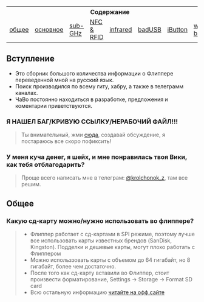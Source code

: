 <table align="center">
  <tr><th colspan="8">Содержание</th></tr>
  <tr>
    <td><a href="#Общее-">общее</a></td>
    <td><a href="#Основное-">основное</a></td>
    <td><a href="#Sub-GHz-">sub-GHz</a></td>
    <td><a href="#Nfc-Rfid-">NFC & RFID</a></td>
    <td><a href="#Infrared-">infrared</a></td>
    <td><a href="#Badusb-">badUSB</a></td>
    <td><a href="#iButton-">iButton</a></td>
    <td><a href="#Wifi-Board-">wifi board</a></td>
  </tr>
<table>

## Вступление
- Это сборник большого количества информации о Флиппере переведенной мной на русский язык.
- Поиск производился по всему гиту, хабру, а также в телеграмм каналах.
- ЧаВо постоянно находиться в разработке, предложения и коментарии приветствуются.
### Я НАШЕЛ БАГ/КРИВУЮ ССЫЛКУ/НЕРАБОЧИЙ ФАЙЛ!!! 
> Ты внимательный, жми [сюда](https://github.com/krolchonok/wiki-flipper-ru/discussions/new), создавай обсуждение, я постараюсь все скоро пофиксить!
### У меня куча денег, я шейх, и мне понравилась твоя Вики, как тебя отблагодарить?
> Проще всего написать мне в телеграм: [@krolchonok_z](https://t.me/krolchonok_z), там все решим.
  
## Общее  
### Какую сд-карту можно/нужно использовать во флиппере?
> - Флиппер работает с сд-картами в SPI режиме, поэтому лучше все использовать карты известных брендов (SanDisk, Kingston). Подделки и дешевые карты, могут плохо работать с Флиппером
> - Можно использзовать карты с объемом до 64 гигабайт, но 8 гигабайт, более чем достаточно.
> - После того как сд-карту вставили во Флиппер, стоит произвести форматирование, Settings -> Storage -> Format SD card
> - Всю остальную информацию [читайте на офф.сайте](https://docs.flipperzero.one/basics/sd-card)
